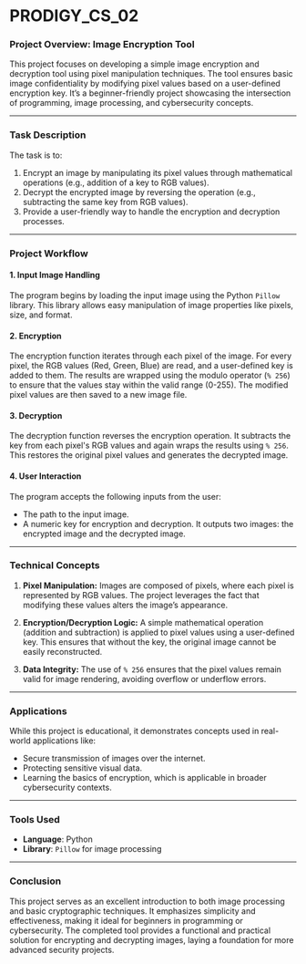 # PRODIGY_CS_02
### **Project Overview: Image Encryption Tool**

This project focuses on developing a simple image encryption and decryption tool using pixel manipulation techniques. The tool ensures basic image confidentiality by modifying pixel values based on a user-defined encryption key. It’s a beginner-friendly project showcasing the intersection of programming, image processing, and cybersecurity concepts.

---

### **Task Description**

The task is to:
1. Encrypt an image by manipulating its pixel values through mathematical operations (e.g., addition of a key to RGB values).
2. Decrypt the encrypted image by reversing the operation (e.g., subtracting the same key from RGB values).
3. Provide a user-friendly way to handle the encryption and decryption processes.

---

### **Project Workflow**

#### 1. **Input Image Handling**
The program begins by loading the input image using the Python `Pillow` library. This library allows easy manipulation of image properties like pixels, size, and format.

#### 2. **Encryption**
The encryption function iterates through each pixel of the image. For every pixel, the RGB values (Red, Green, Blue) are read, and a user-defined key is added to them. The results are wrapped using the modulo operator (`% 256`) to ensure that the values stay within the valid range (0-255). The modified pixel values are then saved to a new image file.

#### 3. **Decryption**
The decryption function reverses the encryption operation. It subtracts the key from each pixel's RGB values and again wraps the results using `% 256`. This restores the original pixel values and generates the decrypted image.

#### 4. **User Interaction**
The program accepts the following inputs from the user:
   - The path to the input image.
   - A numeric key for encryption and decryption.
It outputs two images: the encrypted image and the decrypted image.

---

### **Technical Concepts**

1. **Pixel Manipulation:**
   Images are composed of pixels, where each pixel is represented by RGB values. The project leverages the fact that modifying these values alters the image’s appearance.

2. **Encryption/Decryption Logic:**
   A simple mathematical operation (addition and subtraction) is applied to pixel values using a user-defined key. This ensures that without the key, the original image cannot be easily reconstructed.

3. **Data Integrity:**
   The use of `% 256` ensures that the pixel values remain valid for image rendering, avoiding overflow or underflow errors.

---

### **Applications**
While this project is educational, it demonstrates concepts used in real-world applications like:
- Secure transmission of images over the internet.
- Protecting sensitive visual data.
- Learning the basics of encryption, which is applicable in broader cybersecurity contexts.

---

### **Tools Used**
- **Language**: Python
- **Library**: `Pillow` for image processing

---

### **Conclusion**
This project serves as an excellent introduction to both image processing and basic cryptographic techniques. It emphasizes simplicity and effectiveness, making it ideal for beginners in programming or cybersecurity. The completed tool provides a functional and practical solution for encrypting and decrypting images, laying a foundation for more advanced security projects.
